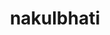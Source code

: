 ---
title: nakulbhati
github: https://github.com/nakulbhati
mode: dark
transition: 3s
archetype:
  - Little Bit of Everything
---